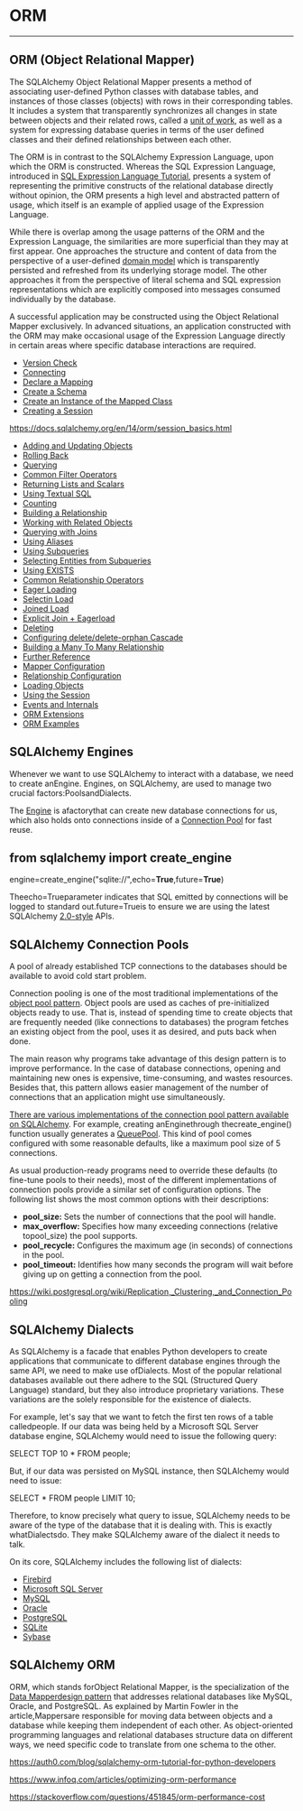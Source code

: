 # ORM

---

## ORM (Object Relational Mapper)

The SQLAlchemy Object Relational Mapper presents a method of associating user-defined Python classes with database tables, and instances of those classes (objects) with rows in their corresponding tables. It includes a system that transparently synchronizes all changes in state between objects and their related rows, called a [unit of work](https://docs.sqlalchemy.org/en/13/glossary.html#term-unit-of-work), as well as a system for expressing database queries in terms of the user defined classes and their defined relationships between each other.

The ORM is in contrast to the SQLAlchemy Expression Language, upon which the ORM is constructed. Whereas the SQL Expression Language, introduced in [SQL Expression Language Tutorial](https://docs.sqlalchemy.org/en/13/core/tutorial.html), presents a system of representing the primitive constructs of the relational database directly without opinion, the ORM presents a high level and abstracted pattern of usage, which itself is an example of applied usage of the Expression Language.

While there is overlap among the usage patterns of the ORM and the Expression Language, the similarities are more superficial than they may at first appear. One approaches the structure and content of data from the perspective of a user-defined [domain model](https://docs.sqlalchemy.org/en/13/glossary.html#term-domain-model) which is transparently persisted and refreshed from its underlying storage model. The other approaches it from the perspective of literal schema and SQL expression representations which are explicitly composed into messages consumed individually by the database.

A successful application may be constructed using the Object Relational Mapper exclusively. In advanced situations, an application constructed with the ORM may make occasional usage of the Expression Language directly in certain areas where specific database interactions are required.

- [Version Check](https://docs.sqlalchemy.org/en/13/orm/tutorial.html#version-check)
- [Connecting](https://docs.sqlalchemy.org/en/13/orm/tutorial.html#connecting)
- [Declare a Mapping](https://docs.sqlalchemy.org/en/13/orm/tutorial.html#declare-a-mapping)
- [Create a Schema](https://docs.sqlalchemy.org/en/13/orm/tutorial.html#create-a-schema)
- [Create an Instance of the Mapped Class](https://docs.sqlalchemy.org/en/13/orm/tutorial.html#create-an-instance-of-the-mapped-class)
- [Creating a Session](https://docs.sqlalchemy.org/en/13/orm/tutorial.html#creating-a-session)

<https://docs.sqlalchemy.org/en/14/orm/session_basics.html>

- [Adding and Updating Objects](https://docs.sqlalchemy.org/en/13/orm/tutorial.html#adding-and-updating-objects)
- [Rolling Back](https://docs.sqlalchemy.org/en/13/orm/tutorial.html#rolling-back)
- [Querying](https://docs.sqlalchemy.org/en/13/orm/tutorial.html#querying)
- [Common Filter Operators](https://docs.sqlalchemy.org/en/13/orm/tutorial.html#common-filter-operators)
- [Returning Lists and Scalars](https://docs.sqlalchemy.org/en/13/orm/tutorial.html#returning-lists-and-scalars)
- [Using Textual SQL](https://docs.sqlalchemy.org/en/13/orm/tutorial.html#using-textual-sql)
- [Counting](https://docs.sqlalchemy.org/en/13/orm/tutorial.html#counting)
- [Building a Relationship](https://docs.sqlalchemy.org/en/13/orm/tutorial.html#building-a-relationship)
- [Working with Related Objects](https://docs.sqlalchemy.org/en/13/orm/tutorial.html#working-with-related-objects)
- [Querying with Joins](https://docs.sqlalchemy.org/en/13/orm/tutorial.html#querying-with-joins)
- [Using Aliases](https://docs.sqlalchemy.org/en/13/orm/tutorial.html#using-aliases)
- [Using Subqueries](https://docs.sqlalchemy.org/en/13/orm/tutorial.html#using-subqueries)
- [Selecting Entities from Subqueries](https://docs.sqlalchemy.org/en/13/orm/tutorial.html#selecting-entities-from-subqueries)
- [Using EXISTS](https://docs.sqlalchemy.org/en/13/orm/tutorial.html#using-exists)
- [Common Relationship Operators](https://docs.sqlalchemy.org/en/13/orm/tutorial.html#common-relationship-operators)
- [Eager Loading](https://docs.sqlalchemy.org/en/13/orm/tutorial.html#eager-loading)
- [Selectin Load](https://docs.sqlalchemy.org/en/13/orm/tutorial.html#selectin-load)
- [Joined Load](https://docs.sqlalchemy.org/en/13/orm/tutorial.html#joined-load)
- [Explicit Join + Eagerload](https://docs.sqlalchemy.org/en/13/orm/tutorial.html#explicit-join-eagerload)
- [Deleting](https://docs.sqlalchemy.org/en/13/orm/tutorial.html#deleting)
- [Configuring delete/delete-orphan Cascade](https://docs.sqlalchemy.org/en/13/orm/tutorial.html#configuring-delete-delete-orphan-cascade)
- [Building a Many To Many Relationship](https://docs.sqlalchemy.org/en/13/orm/tutorial.html#building-a-many-to-many-relationship)
- [Further Reference](https://docs.sqlalchemy.org/en/13/orm/tutorial.html#further-reference)
- [Mapper Configuration](https://docs.sqlalchemy.org/en/13/orm/mapper_config.html)
- [Relationship Configuration](https://docs.sqlalchemy.org/en/13/orm/relationships.html)
- [Loading Objects](https://docs.sqlalchemy.org/en/13/orm/loading_objects.html)
- [Using the Session](https://docs.sqlalchemy.org/en/13/orm/session.html)
- [Events and Internals](https://docs.sqlalchemy.org/en/13/orm/extending.html)
- [ORM Extensions](https://docs.sqlalchemy.org/en/13/orm/extensions/index.html)
- [ORM Examples](https://docs.sqlalchemy.org/en/13/orm/examples.html)

## SQLAlchemy Engines

Whenever we want to use SQLAlchemy to interact with a database, we need to create anEngine. Engines, on SQLAlchemy, are used to manage two crucial factors:PoolsandDialects.

The [Engine](https://docs.sqlalchemy.org/en/14/core/connections.html#sqlalchemy.engine.Engine) is afactorythat can create new database connections for us, which also holds onto connections inside of a [Connection Pool](https://docs.sqlalchemy.org/en/14/core/pooling.html) for fast reuse.

## from sqlalchemy import create_engine

engine=create_engine("sqlite://",echo=**True**,future=**True**)

Theecho=Trueparameter indicates that SQL emitted by connections will be logged to standard out.future=Trueis to ensure we are using the latest SQLAlchemy [2.0-style](https://docs.sqlalchemy.org/en/14/glossary.html#term-1) APIs.

## SQLAlchemy Connection Pools

A pool of already established TCP connections to the databases should be available to avoid cold start problem.

Connection pooling is one of the most traditional implementations of the [object pool pattern](https://sourcemaking.com/design_patterns/object_pool). Object pools are used as caches of pre-initialized objects ready to use. That is, instead of spending time to create objects that are frequently needed (like connections to databases) the program fetches an existing object from the pool, uses it as desired, and puts back when done.

The main reason why programs take advantage of this design pattern is to improve performance. In the case of database connections, opening and maintaining new ones is expensive, time-consuming, and wastes resources. Besides that, this pattern allows easier management of the number of connections that an application might use simultaneously.

[There are various implementations of the connection pool pattern available on SQLAlchemy](http://docs.sqlalchemy.org/en/rel_1_1/core/pooling.html#api-documentation-available-pool-implementations). For example, creating anEnginethrough thecreate_engine() function usually generates a [QueuePool](http://docs.sqlalchemy.org/en/rel_1_1/core/pooling.html#sqlalchemy.pool.QueuePool). This kind of pool comes configured with some reasonable defaults, like a maximum pool size of 5 connections.

As usual production-ready programs need to override these defaults (to fine-tune pools to their needs), most of the different implementations of connection pools provide a similar set of configuration options. The following list shows the most common options with their descriptions:

- **pool_size:** Sets the number of connections that the pool will handle.
- **max_overflow:** Specifies how many exceeding connections (relative topool_size) the pool supports.
- **pool_recycle:** Configures the maximum age (in seconds) of connections in the pool.
- **pool_timeout:** Identifies how many seconds the program will wait before giving up on getting a connection from the pool.

<https://wiki.postgresql.org/wiki/Replication,_Clustering,_and_Connection_Pooling>

## SQLAlchemy Dialects

As SQLAlchemy is a facade that enables Python developers to create applications that communicate to different database engines through the same API, we need to make use ofDialects. Most of the popular relational databases available out there adhere to the SQL (Structured Query Language) standard, but they also introduce proprietary variations. These variations are the solely responsible for the existence of dialects.

For example, let's say that we want to fetch the first ten rows of a table calledpeople. If our data was being held by a Microsoft SQL Server database engine, SQLAlchemy would need to issue the following query:

SELECT TOP 10 * FROM people;

But, if our data was persisted on MySQL instance, then SQLAlchemy would need to issue:

SELECT * FROM people LIMIT 10;

Therefore, to know precisely what query to issue, SQLAlchemy needs to be aware of the type of the database that it is dealing with. This is exactly whatDialectsdo. They make SQLAlchemy aware of the dialect it needs to talk.

On its core, SQLAlchemy includes the following list of dialects:

- [Firebird](http://docs.sqlalchemy.org/en/latest/dialects/firebird.html)
- [Microsoft SQL Server](http://docs.sqlalchemy.org/en/latest/dialects/mssql.html)
- [MySQL](http://docs.sqlalchemy.org/en/latest/dialects/mysql.html)
- [Oracle](http://docs.sqlalchemy.org/en/latest/dialects/oracle.html)
- [PostgreSQL](http://docs.sqlalchemy.org/en/latest/dialects/postgresql.html)
- [SQLite](http://docs.sqlalchemy.org/en/latest/dialects/sqlite.html)
- [Sybase](http://docs.sqlalchemy.org/en/latest/dialects/sybase.html)

## SQLAlchemy ORM

ORM, which stands forObject Relational Mapper, is the specialization of the [Data Mapperdesign pattern](https://martinfowler.com/eaaCatalog/dataMapper.html) that addresses relational databases like MySQL, Oracle, and PostgreSQL. As explained by Martin Fowler in the article,Mappersare responsible for moving data between objects and a database while keeping them independent of each other. As object-oriented programming languages and relational databases structure data on different ways, we need specific code to translate from one schema to the other.

<https://auth0.com/blog/sqlalchemy-orm-tutorial-for-python-developers>

<https://www.infoq.com/articles/optimizing-orm-performance>

<https://stackoverflow.com/questions/451845/orm-performance-cost>
